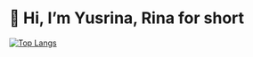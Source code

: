 # 👋 Hi, I’m Yusrina, Rina for short

[![Top Langs](https://github-readme-stats.vercel.app/api/top-langs/?username=Yusrina55&layout=compact)](https://github.com/Yusrina55/github-readme-stats&layout=compact)
